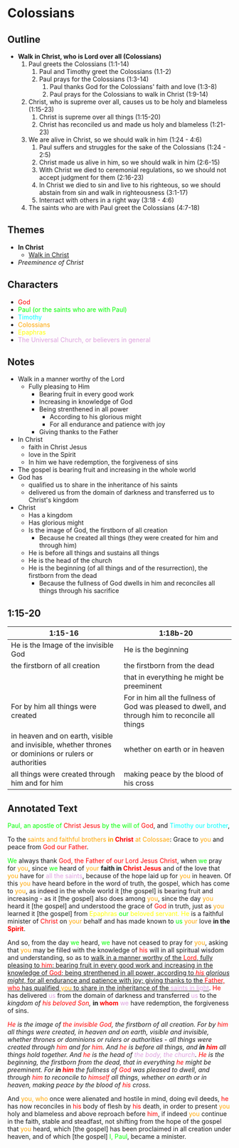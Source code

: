 <style>
g { color: Red }
pa { color: Lime }
t { color: Cyan }
c { color: Orange }
e { color: Yellow }
ch { color: Plum }
</style>

# Colossians

## Outline

* **Walk in Christ, who is Lord over all (Colossians)**
    1. Paul greets the Colossians (1:1-14)
        1. Paul and Timothy greet the Colossians (1.1-2)
        2. Paul prays for the Colossians (1:3-14)
            1. Paul thanks God for the Colossians' faith and love (1:3-8)
            2. Paul prays for the Colossians to walk in Christ (1:9-14)
    2. Christ, who is supreme over all, causes us to be holy and blameless (1:15-23)
        1. Christ is supreme over all things (1:15-20)
        2. Christ has reconciled us and made us holy and blameless (1:21-23)
    3. We are alive in Christ, so we should walk in him (1:24 - 4:6)
        1. Paul suffers and struggles for the sake of the Colossians (1:24 - 2:5)
        2. Christ made us alive in him, so we should walk in him (2:6-15)
        3. With Christ we died to ceremonial regulations, so we should not accept judgment for them (2:16-23)
        4. In Christ we died to sin and live to his righteous, so we should abstain from sin and walk in righteousness (3:1-17)
        5. Interract with others in a right way (3:18 - 4:6)
    4. The saints who are with Paul greet the Colossians (4:7-18)

## Themes
* **In Christ**
    * <u>Walk in Christ</u>
* *Preeminence of Christ*

## Characters

* <g>God</g>
* <pa>Paul (or the saints who are with Paul)</pa>
* <t>Timothy</t>
* <c>Colossians</c>
* <e>Epaphras</e>
* <ch>The Universal Church, or believers in general</ch>

## Notes

* Walk in a manner worthy of the Lord
    * Fully pleasing to Him
        * Bearing fruit in every good work
        * Increasing in knowledge of God
        * Being strenthened in all power
            * According to his glorious might
            * For all endurance and patience with joy
        * Giving thanks to the Father
* In Christ
    * faith in Christ Jesus
    * love in the Spirit
    * In him we have redemption, the forgiveness of sins
* The gospel is bearing fruit and increasing in the whole world
* God has
    * qualified us to share in the inheritance of his saints
    * delivered us from the domain of darkness and transferred us to Christ's kingdom
* Christ
    * Has a kingdom
    * Has glorious might
    * Is the image of God, the firstborn of all creation
        * Because he created all things (they were created for him and through him)
    * He is before all things and sustains all things
    * He is the head of the church
    * He is the beginning (of all things and of the resurrection), the firstborn from the dead
        * Because the fullness of God dwells in him and reconciles all things through his sacrifice

## 1:15-20

| 1:15-16                                         | 1:18b-20                                  |
| ----------------------------------------------- | ----------------------------------------- |
| He is the Image of the invisible God            | He is the beginning                       |
| the firstborn of all creation                   | the firstborn from the dead               |
|                                                 | that in everything he might be preeminent |
| For by him all things were created | For in him all the fullness of God was pleased to dwell, and through him to reconcile all things |
| in heaven and on earth, visible and invisible, whether thrones or dominions or rulers or authorities | whether on earth or in heaven |
| all things were created through him and for him | making peace by the blood of his cross    |

## Annotated Text

<pa>Paul, an apostle of</pa> <g>Christ Jesus</g> <pa>by the will of</pa> <g>God</g>,
and <t>Timothy our brother</t>,

To the <c>saints and faithful brothers **in</c> <g>Christ</g>** <c>at Colossae</c>:
Grace to <c>you</c> and peace from <g>God our Father</g>.

<pa>We</pa> always thank <g>God, the Father of our Lord Jesus Christ</g>,
when <pa>we</pa> pray for <c>you</c>,
since <pa>we</pa> heard of <c>your</c> **faith in <g>Christ Jesus</g>**
and of the love that <c>you</c> have for <ch>all the saints</ch>,
because of the hope laid up for <c>you</c> in heaven.
Of this <c>you</c> have heard before in the word of truth, the gospel, which has come to <c>you</c>,
as indeed in the whole world it \[the gospel\] is bearing fruit and increasing -
as it \[the gospel\] also does among <c>you</c>, since the day <c>you</c> heard it \[the gospel\]
and understood the grace of <g>God</g> in truth,
just as <c>you</c> learned it \[the gospel\] from <e>Epaphras</e> <pa>our</pa> <e>beloved servant.
He</e> is a faithful minister of <g>Christ</g> on <c>your</c> behalf
and has made known to <pa>us</pa> <c>your</c> love **in the <g>Spirit</g>**.

And so, from the day <pa>we</pa> heard, <pa>we</pa> have not ceased to pray for <c>you</c>,
asking that <c>you</c> may be filled with the knowledge of <g>his</g> will in all spiritual wisdom and understanding,
so as to <u>walk in a manner worthy of the  <g>Lord</g>, fully pleasing to <g>him</g>:
bearing fruit in every good work and increasing in the knowledge of <g>God</g>;
being strenthened in all power, according to *<g>his</g> glorious might*,
for all endurance and patience with joy; giving thanks to the <g>Father,
who</g> has qualified <c>you</c> to share in the inheritance of the <ch>saints in light</ch></u>.
<g>He</g> has delivered <ch>us</ch> from the domain of darkness and transferred <ch>us</ch> to the *kingdom of <g>his beloved Son</g>,*
**in <g>whom</g>** <ch>we</ch> have redemption, the forgiveness of sins.

*<g>He</g> is the image of <g>the invisible God</g>, the firstborn of all creation.
For by <g>him</g> all things were created, in heaven and on earth, visible and invisible, whether thrones or dominions or rulers or authorities - all things were created through <g>him</g> and for <g>him</g>.
And <g>he</g> is before all things, and **in <g>him</g>** all things hold together.
And <g>he</g> is the head of <ch>the body, the church</ch>.
<g>He</g> is the beginning, the firstborn from the dead, that in everything <g>he</g> might be preeminent.
For **in <g>him</g>** the fullness of <g>God</g> was pleased to dwell, and through <g>him</g> to reconcile to <g>himself</g> all things, whether on earth or in heaven, making peace by the blood of <g>his</g> cross.*

And <c>you, who</c> once were alienated and hostile in mind, doing evil deeds,
<g>he</g> has now reconciles in <g>his</g> body of flesh by <g>his</g> death, in order to present <c>you</c> holy and blameless and above reproach before <g>him</g>,
if indeed <c>you</c> continue in the faith, stable and steadfast,
not shifting from the hope of the gospel that <c>you</c> heard, which \[the gospel\] has been proclaimed in all creation under heaven, and of which \[the gospel\] <pa>I, Paul</pa>, became a minister.
